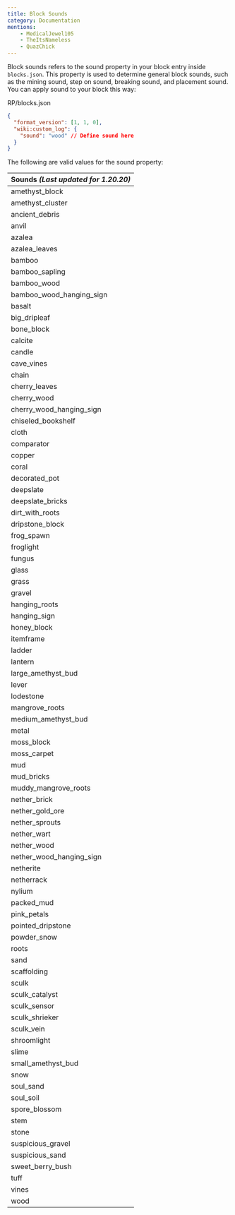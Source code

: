 ```yaml
---
title: Block Sounds
category: Documentation
mentions:
    - MedicalJewel105
    - TheItsNameless
    - QuazChick
---
```


Block sounds refers to the sound property in your block entry inside `blocks.json`.
This property is used to determine general block sounds, such as the mining sound, step on sound, breaking sound, and placement sound. You can apply sound to your block this way:

<CodeHeader>RP/blocks.json</CodeHeader>

```json
{
  "format_version": [1, 1, 0],
  "wiki:custom_log": {
    "sound": "wood" // Define sound here
  }
}
```

The following are valid values for the sound property:

<!-- page_dumper_start -->

| Sounds _(Last updated for 1.20.20)_ |
| ----------------------------------- |
| amethyst_block                      |
| amethyst_cluster                    |
| ancient_debris                      |
| anvil                               |
| azalea                              |
| azalea_leaves                       |
| bamboo                              |
| bamboo_sapling                      |
| bamboo_wood                         |
| bamboo_wood_hanging_sign            |
| basalt                              |
| big_dripleaf                        |
| bone_block                          |
| calcite                             |
| candle                              |
| cave_vines                          |
| chain                               |
| cherry_leaves                       |
| cherry_wood                         |
| cherry_wood_hanging_sign            |
| chiseled_bookshelf                  |
| cloth                               |
| comparator                          |
| copper                              |
| coral                               |
| decorated_pot                       |
| deepslate                           |
| deepslate_bricks                    |
| dirt_with_roots                     |
| dripstone_block                     |
| frog_spawn                          |
| froglight                           |
| fungus                              |
| glass                               |
| grass                               |
| gravel                              |
| hanging_roots                       |
| hanging_sign                        |
| honey_block                         |
| itemframe                           |
| ladder                              |
| lantern                             |
| large_amethyst_bud                  |
| lever                               |
| lodestone                           |
| mangrove_roots                      |
| medium_amethyst_bud                 |
| metal                               |
| moss_block                          |
| moss_carpet                         |
| mud                                 |
| mud_bricks                          |
| muddy_mangrove_roots                |
| nether_brick                        |
| nether_gold_ore                     |
| nether_sprouts                      |
| nether_wart                         |
| nether_wood                         |
| nether_wood_hanging_sign            |
| netherite                           |
| netherrack                          |
| nylium                              |
| packed_mud                          |
| pink_petals                         |
| pointed_dripstone                   |
| powder_snow                         |
| roots                               |
| sand                                |
| scaffolding                         |
| sculk                               |
| sculk_catalyst                      |
| sculk_sensor                        |
| sculk_shrieker                      |
| sculk_vein                          |
| shroomlight                         |
| slime                               |
| small_amethyst_bud                  |
| snow                                |
| soul_sand                           |
| soul_soil                           |
| spore_blossom                       |
| stem                                |
| stone                               |
| suspicious_gravel                   |
| suspicious_sand                     |
| sweet_berry_bush                    |
| tuff                                |
| vines                               |
| wood                                |

<!-- page_dumper_end -->
